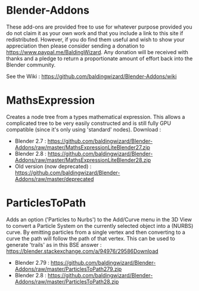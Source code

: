 # Blender-Addons

These add-ons are provided free to use for whatever purpose provided you do not claim it as your own work and that you include a link to this site if redistributed. However, if you do find them useful and wish to show your appreciation then please consider sending a donation to https://www.paypal.me/BaldingWizard. Any donation will be received with thanks and a pledge to return a proportionate amount of effort back into the Blender community.

See the Wiki : https://github.com/baldingwizard/Blender-Addons/wiki

MathsExpression
===============
Creates a node tree from a types mathematical expression. This allows a complicated tree to be very easily constructed and is still fully GPU compatible (since it's only using 'standard' nodes).
Download :
* Blender 2.7 : https://github.com/baldingwizard/Blender-Addons/raw/master/MathsExpressionLiteBlender27.zip
* Blender 2.8  : https://github.com/baldingwizard/Blender-Addons/raw/master/MathsExpressionLiteBlender28.zip
* Old version (now deprecated) : https://github.com/baldingwizard/Blender-Addons/raw/master/deprecated


ParticlesToPath
===============
Adds an option ('Particles to Nurbs') to the Add/Curve menu in the 3D View to convert a Particle System on the currently selected object into a (NURBS) curve. By emitting particles from a single vertex and then converting to a curve the path will follow the path of that vertex. This can be used to generate 'trails' as in this BSE answer : https://blender.stackexchange.com/a/94976/29586Download
* Blender 2.79 : https://github.com/baldingwizard/Blender-Addons/raw/master/ParticlesToPath279.zip
* Blender 2.8 : https://github.com/baldingwizard/Blender-Addons/raw/master/ParticlesToPath28.zip

